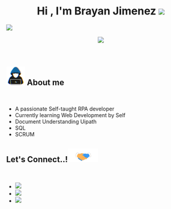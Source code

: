 <h1 align="center"><b>Hi , I'm Brayan Jimenez </b><img src="https://media.giphy.com/media/hvRJCLFzcasrR4ia7z/giphy.gif" width="35"></h1>
<img src="https://i.imgur.com/ZJip6ug.jpg">
<p align="center">
  <a href="https://github.com/DenverCoder1/readme-typing-svg"><img src="https://readme-typing-svg.herokuapp.com?font=Time+New+Roman&color=cyan&size=25&center=true&vCenter=true&width=600&height=100&lines=Brayan+Jimenez..&hearts;++;Self-taught+RPA+Developer,;Software+Developer+Student,;Active+Learner/Researcher,;Love+to+learn+new+stuffs..<3"></a>
</p>


<br>



	
## <picture><img src = "https://github.com/0xAbdulKhalid/0xAbdulKhalid/raw/main/assets/mdImages/about_me.gif" width = 50px></picture> **About me**



<br>

- A passionate Self-taught RPA developer
- Currently learning Web Development by Self
- Document Understanding Uipath
- SQL
- SCRUM


## <b> Let's Connect..!</b><img src="https://github.com/0xAbdulKhalid/0xAbdulKhalid/raw/main/assets/mdImages/handshake.gif" width ="80">
<br>
<div align='left'>

<ul>

<li>
<a href="https://wa.link/fu29eh" target="_blank">
<img src="https://img.shields.io/badge/WhatsApp-25D366?style=for-the-badge&logo=whatsapp&logoColor=white"/>
</a>
</li>

<li>
<a href="https://www.linkedin.com/in/brayan-david-jimenez-orozco-774ab0270/" target="_blank">
<img src="https://img.shields.io/badge/linkedin-%230077B5.svg?style=for-the-badge&logo=linkedin&logoColor=white"/>
</a>
</li>

<li>
<a href="https://drive.google.com/drive/folders/1l9z8KMcm5OL6WExkQ9ej-JBxU8MKduEC?usp=sharing">
<img src="https://img.shields.io/badge/Google%20Drive-4285F4?style=for-the-badge&logo=googledrive&logoColor=white"/>
</a>
</li>
